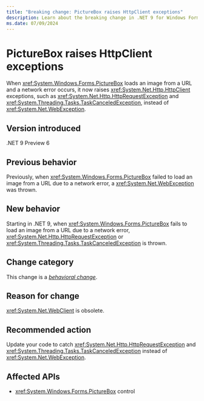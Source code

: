 ```yaml
---
title: "Breaking change: PictureBox raises HttpClient exceptions"
description: Learn about the breaking change in .NET 9 for Windows Forms where `PictureBox` raises HttpClient exceptions for network errors when loading an image from a URL.
ms.date: 07/09/2024
---
```

# PictureBox raises HttpClient exceptions

When <xref:System.Windows.Forms.PictureBox> loads an image from a URL and a network error occurs, it now raises <xref:System.Net.Http.HttpClient> exceptions, such as <xref:System.Net.Http.HttpRequestException> and <xref:System.Threading.Tasks.TaskCanceledException>, instead of <xref:System.Net.WebException>.

## Version introduced

.NET 9 Preview 6

## Previous behavior

Previously, when <xref:System.Windows.Forms.PictureBox> failed to load an image from a URL due to a network error, a <xref:System.Net.WebException> was thrown.

## New behavior

Starting in .NET 9, when <xref:System.Windows.Forms.PictureBox> fails to load an image from a URL due to a network error, <xref:System.Net.Http.HttpRequestException> or <xref:System.Threading.Tasks.TaskCanceledException> is thrown.

## Change category

This change is a [*behavioral change*](../../categories.md#behavioral-change).

## Reason for change

<xref:System.Net.WebClient> is obsolete.

## Recommended action

Update your code to catch <xref:System.Net.Http.HttpRequestException> and <xref:System.Threading.Tasks.TaskCanceledException> instead of <xref:System.Net.WebException>.

## Affected APIs

- <xref:System.Windows.Forms.PictureBox> control

